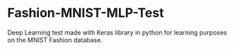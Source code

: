 # Fashion-MNIST-MLP-Test
Deep Learning test made with Keras library in python for learning purposes on the MNIST Fashion database.
